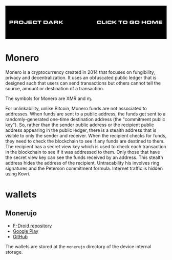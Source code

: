 [![](media/project_dark_home.png)](documentation.md)

# Monero

Monero is a cryptocurrency created in 2014 that focuses on fungibility, privacy and decentralization. It uses an obfuscated public ledger that is designed such that users can send transactions but others cannot tell the source, amount or destination of a transaction. 

The symbols for Monero are XMR and ɱ.

For unlinkability, unlike Bitcoin, Monero funds are not associated to addresses. When funds are sent to a public address, the funds get sent to a randomly-generated one-time destination address (the "commitment public key"). So, rather than the sender public address or the recipient public address appearing in the public ledger, there is a stealth address that is visible to only the sender and receiver. When the recipient checks for funds, they need to check the blockchain to see if any funds are destined to them. The recipient has a secret view key which is used to check each transaction in the blockchain to see if it was addressed to them. Only those that have the secret view key can see the funds received by an address. This stealth address hides the address of the recipient. Untracability his involves ring signatures and the Peterson commitment formula. Internet traffic is hidden using Kovri.

# wallets

## Monerujo

- [F-Droid repository](https://f-droid.monerujo.io)
- [Google Play](https://play.google.com/store/apps/details?id=com.m2049r.xmrwallet)
- [GitHub](https://github.com/m2049r/xmrwallet)

The wallets are stored at the `monerujo` directory of the device internal storage.
